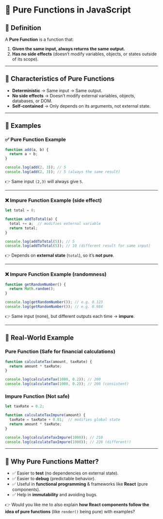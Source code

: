 # 📌 Pure Functions in JavaScript

## 🔹 Definition

A **Pure Function** is a function that:

1. **Given the same input, always returns the same output.**
2. **Has no side effects** (doesn’t modify variables, objects, or states outside of its scope).

---

## 🔹 Characteristics of Pure Functions

* **Deterministic** → Same input → Same output.
* **No side effects** → Doesn’t modify external variables, objects, databases, or DOM.
* **Self-contained** → Only depends on its arguments, not external state.

---

## 🔹 Examples

### ✅ Pure Function Example

```js
function add(a, b) {
  return a + b;
}

console.log(add(2, 3)); // 5
console.log(add(2, 3)); // 5 (always the same result)
```

👉 Same input `(2,3)` will always give `5`.

---

### ❌ Impure Function Example (side effect)

```js
let total = 0;

function addToTotal(a) {
  total += a;  // modifies external variable
  return total;
}

console.log(addToTotal(5)); // 5
console.log(addToTotal(5)); // 10 (different result for same input)
```

👉 Depends on **external state** (`total`), so it’s **not pure**.

---

### ❌ Impure Function Example (randomness)

```js
function getRandomNumber() {
  return Math.random();
}

console.log(getRandomNumber()); // e.g. 0.123
console.log(getRandomNumber()); // e.g. 0.984
```

👉 Same input (none), but different outputs each time → **impure**.

---

## 🔹 Real-World Example

### Pure Function (Safe for financial calculations)

```js
function calculateTax(amount, taxRate) {
  return amount * taxRate;
}

console.log(calculateTax(1000, 0.2)); // 200
console.log(calculateTax(1000, 0.2)); // 200 (consistent)
```

### Impure Function (Not safe)

```js
let taxRate = 0.2;

function calculateTaxImpure(amount) {
  taxRate = taxRate + 0.01;  // modifies global state
  return amount * taxRate;
}

console.log(calculateTaxImpure(1000)); // 210
console.log(calculateTaxImpure(1000)); // 220 (different!)
```

---

## 🔹 Why Pure Functions Matter?

* ✅ Easier to **test** (no dependencies on external state).
* ✅ Easier to **debug** (predictable behavior).
* ✅ Useful in **functional programming** & frameworks like **React** (pure components).
* ✅ Help in **immutability** and avoiding bugs.


👉 Would you like me to also explain **how React components follow the idea of pure functions** (like `render()` being pure) with examples?
